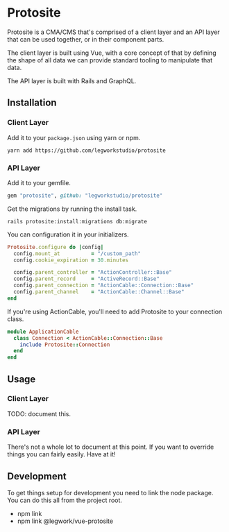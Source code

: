 Protosite
=========

Protosite is a CMA/CMS that's comprised of a client layer and an API layer that can be used together, or in their
component parts. 

The client layer is built using Vue, with a core concept of that by defining the shape of all data we can provide
standard tooling to manipulate that data.

The API layer is built with Rails and GraphQL.

## Installation

### Client Layer

Add it to your `package.json` using yarn or npm.

```shell
yarn add https://github.com/legworkstudio/protosite
```

### API Layer

Add it to your gemfile.

```ruby
gem "protosite", github: "legworkstudio/protosite"
```

Get the migrations by running the install task.

```shell
rails protosite:install:migrations db:migrate
```

You can configuration it in your initializers.

```ruby
Protosite.configure do |config|
  config.mount_at          = "/custom_path"
  config.cookie_expiration = 30.minutes

  config.parent_controller = "ActionController::Base"
  config.parent_record     = "ActiveRecord::Base"
  config.parent_connection = "ActionCable::Connection::Base"
  config.parent_channel    = "ActionCable::Channel::Base"
end
``` 

If you're using ActionCable, you'll need to add Protosite to your connection class.

```ruby
module ApplicationCable
  class Connection < ActionCable::Connection::Base
    include Protosite::Connection
  end
end

``` 

## Usage

### Client Layer

TODO: document this.

### API Layer

There's not a whole lot to document at this point. If you want to override things you can fairly easily. Have at it!

## Development

To get things setup for development you need to link the node package. You can do this all from the project root.

- npm link
- npm link @legwork/vue-protosite
